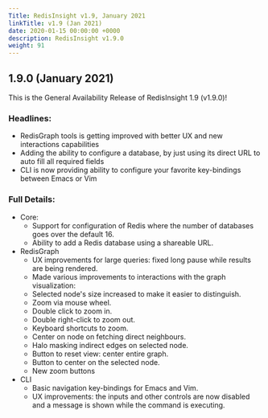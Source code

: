```yaml
---
Title: RedisInsight v1.9, January 2021
linkTitle: v1.9 (Jan 2021)
date: 2020-01-15 00:00:00 +0000
description: RedisInsight v1.9.0
weight: 91
---
```


## 1.9.0 (January 2021)

This is the General Availability Release of RedisInsight 1.9 (v1.9.0)!

### Headlines:

- RedisGraph tools is getting improved with better UX and new interactions capabilities
- Adding the ability to configure a database, by just using its direct URL to auto fill all required fields
- CLI is now providing ability to configure your favorite key-bindings between Emacs or Vim

### Full Details:

- Core:
    - Support for configuration of Redis where the number of databases goes over the default 16.
    - Ability to add a Redis database using a shareable URL.
- RedisGraph
    - UX improvements for large queries: fixed long pause while results are being rendered.
    - Made various improvements to interactions with the graph visualization:
    - Selected node's size increased to make it easier to distinguish.
    - Zoom via mouse wheel.
    - Double click to zoom in.
    - Double right-click to zoom out.
    - Keyboard shortcuts to zoom.
    - Center on node on fetching direct neighbours.
    - Halo masking indirect edges on selected node.
    - Button to reset view: center entire graph.
    - Button to center on the selected node.
    - New zoom buttons
- CLI
    - Basic navigation key-bindings for Emacs and Vim.
    - UX improvements: the inputs and other controls are now disabled and a message is shown while the command is executing.
